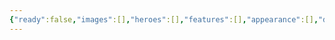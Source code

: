 ```yaml
---
{"ready":false,"images":[],"heroes":[],"features":[],"appearance":[],"dg-publish":true,"permalink":"/tabliczy/mifologicheskie-syuzhety/prometej/","dgPassFrontmatter":true}
---
```



